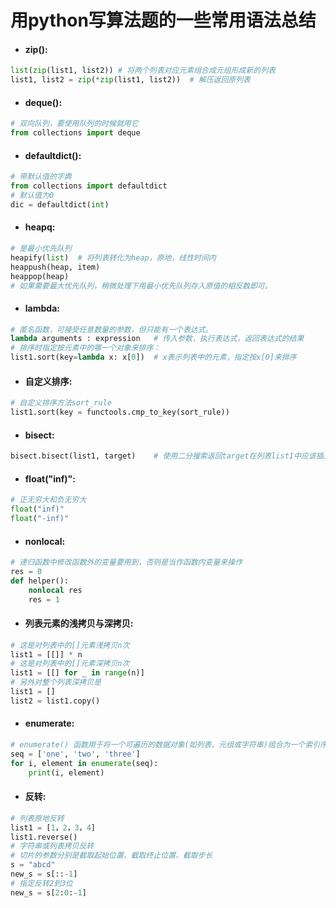 # 用python写算法题的一些常用语法总结

*  #### zip():  
```python 
list(zip(list1, list2)) # 将两个列表对应元素组合成元组形成新的列表 
list1, list2 = zip(*zip(list1, list2))  # 解压返回原列表
```

*  #### deque():
```python
# 双向队列，要使用队列的时候就用它
from collections import deque  
```

*  #### defaultdict():
```python
# 带默认值的字典
from collections import defaultdict
# 默认值为0
dic = defaultdict(int)  
```

*  #### heapq:
```python
# 是最小优先队列  
heapify(list)  # 将列表转化为heap，原地，线性时间内
heappush(heap, item)  
heappop(heap)  
# 如果需要最大优先队列，稍微处理下用最小优先队列存入原值的相反数即可。
```

*  #### lambda:
```python
# 匿名函数，可接受任意数量的参数，但只能有一个表达式。  
lambda arguments : expression   # 传入参数，执行表达式，返回表达式的结果  
# 排序时指定按元素中的哪一个对象来排序：  
list1.sort(key=lambda x: x[0])  # x表示列表中的元素，指定按x[0]来排序
```

*  #### 自定义排序:
```python
# 自定义排序方法sort_rule
list1.sort(key = functools.cmp_to_key(sort_rule))
```

*  #### bisect:
```python
bisect.bisect(list1, target)    # 使用二分搜索返回target在列表list1中应该插入的位置的索引（从小到大排列）
```

*  #### float("inf)":
```python
# 正无穷大和负无穷大
float("inf)"
float("-inf)"
```

*  #### nonlocal:
```python
# 递归函数中修改函数外的变量要用到，否则是当作函数内变量来操作
res = 0
def helper():
    nonlocal res
    res = 1
```

*  #### 列表元素的浅拷贝与深拷贝:
```python
# 这是对列表中的[]元素浅拷贝n次
list1 = [[]] * n
# 这是对列表中的[]元素深拷贝n次
list1 = [[] for _ in range(n)] 
# 另外对整个列表深拷贝是
list1 = []
list2 = list1.copy()
```

*  #### enumerate:
```python
# enumerate() 函数用于将一个可遍历的数据对象(如列表、元组或字符串)组合为一个索引序列，同时列出数据和数据下标，一般用在 for 循环当中。
seq = ['one', 'two', 'three']
for i, element in enumerate(seq):
    print(i, element)
```

*  #### 反转:
```python
# 列表原地反转
list1 = [1，2，3，4]
list1.reverse()
# 字符串或列表拷贝反转
# 切片的参数分别是截取起始位置、截取终止位置、截取步长
s = "abcd"
new_s = s[::-1]
# 指定反转2到3位
new_s = s[2:0:-1]
```